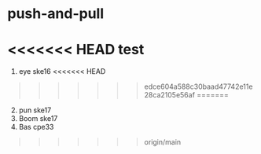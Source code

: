 # push-and-pull
<<<<<<< HEAD
test
=======

1. eye ske16
<<<<<<< HEAD
>>>>>>> edce604a588c30baad47742e11e28ca2105e56af
=======
2. pun ske17
3. Boom ske17
4. Bas cpe33
>>>>>>> origin/main
